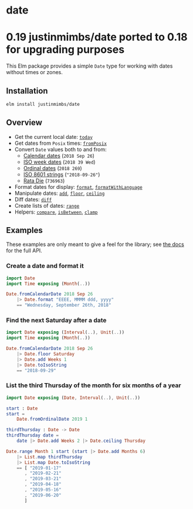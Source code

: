 # date

# 0.19 justinmimbs/date ported to 0.18 for upgrading purposes

This Elm package provides a simple `Date` type for working with dates without times or zones.


## Installation

```sh
elm install justinmimbs/date
```


## Overview

- Get the current local date: [`today`][today]
- Get dates from `Posix` times: [`fromPosix`][fromPosix]
- Convert `Date` values both to and from:
  - [Calendar dates][fromCalendarDate] (`2018 Sep 26`)
  - [ISO week dates][fromWeekDate] (`2018 39 Wed`)
  - [Ordinal dates][fromOrdinalDate] (`2018 269`)
  - [ISO 8601 strings][fromIsoString] (`"2018-09-26"`)
  - [Rata Die][fromRataDie] (`736963`)
- Format dates for display: [`format`][format], [`formatWithLanguage`][formatWithLanguage]
- Manipulate dates: [`add`][add], [`floor`][floor], [`ceiling`][ceiling]
- Diff dates: [`diff`][diff]
- Create lists of dates: [`range`][range]
- Helpers: [`compare`][compare], [`isBetween`][isBetween], [`clamp`][clamp]

[today]: https://package.elm-lang.org/packages/justinmimbs/date/latest/Date#today
[fromPosix]: https://package.elm-lang.org/packages/justinmimbs/date/latest/Date#fromPosix
[fromCalendarDate]: https://package.elm-lang.org/packages/justinmimbs/date/latest/Date#fromCalendarDate
[fromWeekDate]: https://package.elm-lang.org/packages/justinmimbs/date/latest/Date#fromWeekDate
[fromOrdinalDate]: https://package.elm-lang.org/packages/justinmimbs/date/latest/Date#fromOrdinalDate
[fromIsoString]: https://package.elm-lang.org/packages/justinmimbs/date/latest/Date#fromIsoString
[fromRataDie]: https://package.elm-lang.org/packages/justinmimbs/date/latest/Date#fromRataDie
[format]: https://package.elm-lang.org/packages/justinmimbs/date/latest/Date#format
[formatWithLanguage]: https://package.elm-lang.org/packages/justinmimbs/date/latest/Date#formatWithLanguage
[add]: https://package.elm-lang.org/packages/justinmimbs/date/latest/Date#add
[floor]: https://package.elm-lang.org/packages/justinmimbs/date/latest/Date#floor
[ceiling]: https://package.elm-lang.org/packages/justinmimbs/date/latest/Date#ceiling
[diff]: https://package.elm-lang.org/packages/justinmimbs/date/latest/Date#diff
[range]: https://package.elm-lang.org/packages/justinmimbs/date/latest/Date#range
[compare]: https://package.elm-lang.org/packages/justinmimbs/date/latest/Date#compare
[isBetween]: https://package.elm-lang.org/packages/justinmimbs/date/latest/Date#isBetween
[clamp]: https://package.elm-lang.org/packages/justinmimbs/date/latest/Date#clamp


## Examples

These examples are only meant to give a feel for the library; see [the docs][docs] for the full API.

[docs]: https://package.elm-lang.org/packages/justinmimbs/date/latest/Date


### Create a date and format it

```elm
import Date
import Time exposing (Month(..))

Date.fromCalendarDate 2018 Sep 26
    |> Date.format "EEEE, MMMM ddd, yyyy"
    == "Wednesday, September 26th, 2018"
```


### Find the next Saturday after a date

```elm
import Date exposing (Interval(..), Unit(..))
import Time exposing (Month(..))

Date.fromCalendarDate 2018 Sep 26
    |> Date.floor Saturday
    |> Date.add Weeks 1
    |> Date.toIsoString
    == "2018-09-29"
```


### List the third Thursday of the month for six months of a year

```elm
import Date exposing (Date, Interval(..), Unit(..))

start : Date
start =
    Date.fromOrdinalDate 2019 1

thirdThursday : Date -> Date
thirdThursday date =
    date |> Date.add Weeks 2 |> Date.ceiling Thursday

Date.range Month 1 start (start |> Date.add Months 6)
    |> List.map thirdThursday
    |> List.map Date.toIsoString
    == [ "2019-01-17"
       , "2019-02-21"
       , "2019-03-21"
       , "2019-04-18"
       , "2019-05-16"
       , "2019-06-20"
       ]
```
